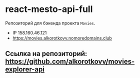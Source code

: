 # react-mesto-api-full
Репозиторий для бэкенда проекта `Movies`.
  
- IP 158.160.46.121
- https://movies.alkorotkovv.nomoredomains.club

## Ссылка на репозиторий: https://github.com/alkorotkovv/movies-explorer-api
